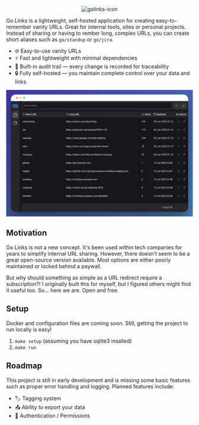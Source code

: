 <p align="center">
  <img src="https://github.com/user-attachments/assets/beffcad9-83c8-43a0-859c-af0eadb22150" alt="golinks-icon" width="150" />
</p>

Go Links is a lightweight, self-hosted application for creating easy-to-remember vanity URLs. Great for internal tools, sites or personal projects.
Instead of sharing or having to rember long, complex URLs, you can create short aliases such as `go/standup` or `go/jira`.

- 🌐 Easy-to-use vanity URLs
- ⚡ Fast and lightweight with minimal dependencies
- 📝 Built-in audit trail — every change is recorded for traceability
- 🔒 Fully self-hosted — you maintain complete control over your data and links


![home-page](./assets/home-page-example.png)

## Motivation

Go Links is not a new concept. It's been used within tech companies for years to simplify internal URL sharing. However, there doesn’t seem to be a great open-source version available. Most options are either poorly maintained or locked behind a paywall.

But why should something as simple as a URL redirect require a subscription?! I originally built this for myself, but I figured others might find it useful too. So... here we are. Open and free.

## Setup

Docker and configuration files are coming soon. Still, getting the project to run locally is easy!
1. `make setup` (assuming you have sqlite3 insalled)
2. `make run`

## Roadmap

This project is still in early development and is missing some basic features such as proper error handling and logging. Planned features include:

- 🏷️ Tagging system
- 📤 Ability to export your data 
- 🔐 Authentication / Permissions

